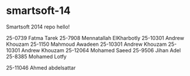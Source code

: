 smartsoft-14
============

Smartsoft 2014 repo
hello!

25-0739 Fatma Tarek
25-7908 Mennatallah ElKharbotly
25-10301 Andrew Khouzam
25-1150 Mahmoud Awadeen
25-10301 Andrew Khouzam
25-10301 Andrew Khouzam
25-12064 Mohamed Saeed
25-9506 Jihan Adel
25-8385 Mohamed Lotfy


25-11046 Ahmed abdelsattar
